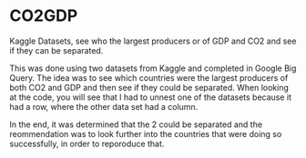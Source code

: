 # CO2GDP
Kaggle Datasets, see who the largest producers or of GDP and CO2 and see if  they can be separated.

This was done using two datasets from Kaggle and completed in Google Big Query. The idea was to see which countries were the largest producers of both CO2 and GDP and then see if they could be separated. 
When looking at the code, you will see that I had to unnest one of the datasets because it had a row, where the other data set had a column. 

In the end, it was determined that the 2 could be separated and the reommendation was to look further into the countries that were doing so successfully, in order to reporoduce that. 
